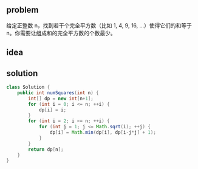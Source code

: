 ## problem
给定正整数 n，找到若干个完全平方数（比如 1, 4, 9, 16, ...）使得它们的和等于 n。你需要让组成和的完全平方数的个数最少。

## idea

## solution
```java
class Solution {
    public int numSquares(int n) {
        int[] dp = new int[n+1];
        for (int i = 0; i <= n; ++i) {
            dp[i] = i;
        }
        for (int i = 2; i <= n; ++i) {
            for (int j = 1; j <= Math.sqrt(i); ++j) {
                dp[i] = Math.min(dp[i], dp[i-j*j] + 1);
            }
        }
        return dp[n];
    }
}
```